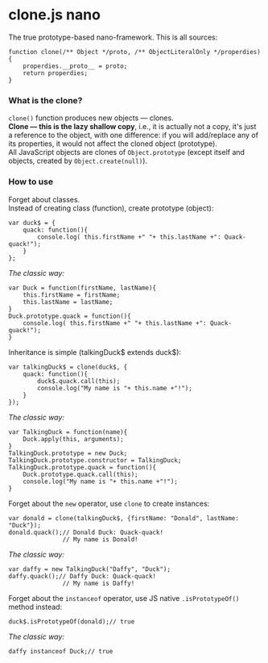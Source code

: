 clone.js nano
=====

The true prototype-based nano-framework.
This is all sources:

    function clone(/** Object */proto, /** ObjectLiteralOnly */properdies){
        properdies.__proto__ = proto;
        return properdies;
    }
    
### What is the clone?

`clone()` function produces new objects — clones.  
**Clone — this is the lazy shallow copy**, i.e., it is actually not a copy, it's just a reference to the object,
with one difference: if you will add/replace any of its properties, it would not affect the cloned object (prototype).  
All JavaScript objects are clones of `Object.prototype` (except itself and objects, created by `Object.create(null)`).

### How to use

Forget about classes.    
Instead of creating class (function), create prototype (object):

    var duck$ = {
        quack: function(){
            console.log( this.firstName +" "+ this.lastName +": Quack-quack!");
        }
    };

*The classic way:*

    var Duck = function(firstName, lastName){
        this.firstName = firstName;
        this.lastName = lastName;
    }
    Duck.prototype.quack = function(){
        console.log( this.firstName +" "+ this.lastName +": Quack-quack!");
    }

Inheritance is simple (talkingDuck$ extends duck$):

    var talkingDuck$ = clone(duck$, {
        quack: function(){
            duck$.quack.call(this);
            console.log("My name is "+ this.name +"!");
        }
    });

*The classic way:*

    var TalkingDuck = function(name){
        Duck.apply(this, arguments);
    }
    TalkingDuck.prototype = new Duck;
    TalkingDuck.prototype.constructor = TalkingDuck;
    TalkingDuck.prototype.quack = function(){
        Duck.prototype.quack.call(this);
        console.log("My name is "+ this.name +"!");
    }

Forget about the `new` operator, use `clone` to create instances:

    var donald = clone(talkingDuck$, {firstName: "Donald", lastName: "Duck"});
    donald.quack();// Donald Duck: Quack-quack! 
                   // My name is Donald!

*The classic way:*

    var daffy = new TalkingDuck("Daffy", "Duck");
    daffy.quack();// Daffy Duck: Quack-quack! 
                   // My name is Daffy!

Forget about the `instanceof` operator, use JS native `.isPrototypeOf()` method instead:

    duck$.isPrototypeOf(donald);// true

*The classic way:*

    daffy instanceof Duck;// true
